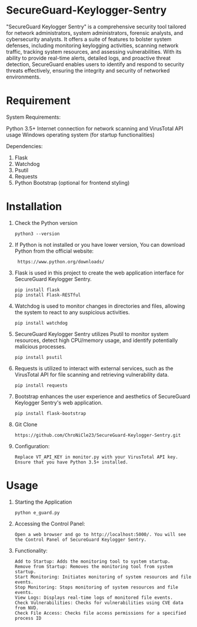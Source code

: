 # SecureGuard-Keylogger-Sentry
"SecureGuard Keylogger Sentry" is a comprehensive security tool tailored for network administrators, system administrators, forensic analysts, and cybersecurity analysts. It offers a suite of features to bolster system defenses, including monitoring keylogging activities, scanning network traffic, tracking system resources, and assessing vulnerabilities. With its ability to provide real-time alerts, detailed logs, and proactive threat detection, SecureGuard enables users to identify and respond to security threats effectively, ensuring the integrity and security of networked environments.

# Requirement
System Requirements:

Python 3.5+
Internet connection for network scanning and VirusTotal API usage
Windows operating system (for startup functionalities)

Dependencies:

1. Flask
2. Watchdog
3. Psutil
4. Requests
5. Python Bootstrap (optional for frontend styling)

# Installation 
1. Check the Python version
   ```
   python3 --version
   ```
3. If Python is not installed or you have lower version, You can download Python from the official website:
   ```
    https://www.python.org/downloads/
   ```
5. Flask is used in this project to create the web application interface for SecureGuard Keylogger Sentry.
   ```
   pip install flask
   pip install Flask-RESTful
   ```
6. Watchdog is used to monitor changes in directories and files, allowing the system to react to any suspicious activities.
   ```
   pip install watchdog
   ```
7. SecureGuard Keylogger Sentry utilizes Psutil to monitor system resources, detect high CPU/memory usage, and identify potentially malicious processes.
   ```
   pip install psutil
   ```
8. Requests is utilized to interact with external services, such as the VirusTotal API for file scanning and retrieving vulnerability data.
   ```
   pip install requests
   ```
9. Bootstrap enhances the user experience and aesthetics of SecureGuard Keylogger Sentry's web application.
    ```
   pip install flask-bootstrap
   ```
10. Git Clone
    ```
    https://github.com/ChroNiCle23/SecureGuard-Keylogger-Sentry.git
    ```
11. Configuration:
    ```
    Replace VT_API_KEY in monitor.py with your VirusTotal API key.
    Ensure that you have Python 3.5+ installed.
    ```

# Usage
1. Starting the Application
   ```
   python e_guard.py
   ```
2. Accessing the Control Panel:
   ```
   Open a web browser and go to http://localhost:5000/. You will see the Control Panel of SecureGuard Keylogger Sentry.
   ```
3. Functionality:
   ```
   Add to Startup: Adds the monitoring tool to system startup.
   Remove from Startup: Removes the monitoring tool from system startup.
   Start Monitoring: Initiates monitoring of system resources and file events.
   Stop Monitoring: Stops monitoring of system resources and file events.
   View Logs: Displays real-time logs of monitored file events.
   Check Vulnerabilities: Checks for vulnerabilities using CVE data from NVD.
   Check File Access: Checks file access permissions for a specified process ID
   ```



   
